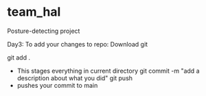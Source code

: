 # team_hal
Posture-detecting project

Day3: 
To add your changes to repo:
Download git

git add .
- This stages everything in current directory
git commit -m "add a description about what you did"
git push
- pushes your commit to main